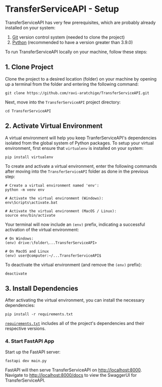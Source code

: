 # TransferServiceAPI - Setup

TransferServiceAPI has very few prerequisites, which are probably already installed on your system:

1. [Git](https://git-scm.com/) version control system (needed to clone the project)
2. [Python](https://www.python.org/) (recommended to have a version greater than 3.9.0)

To run TransferServiceAPI locally on your machine, follow these steps:

## 1. Clone Project

Clone the project to a desired location (folder) on your machine by opening up a terminal from the folder and entering the following command:

```shell
git clone https://github.com/ravi-aratchige/TransferServiceAPI.git
```

Next, move into the `TransferServiceAPI` project directory:

```shell
cd TransferServiceAPI
```

## 2. Activate Virtual Environment

A virtual environment will help you keep TranferServiceAPI's dependencies isolated from the global system of Python packages. To setup your virtual environment, first ensure that `virtualenv` is installed on your system:

```shell
pip install virtualenv
```

To create and activate a virtual environment, enter the following commands after moving into the `TransferServiceAPI` folder as done in the previous step:

```shell
# Create a virtual environment named 'env':
python -m venv env

# Activate the virtual environment (Windows):
env\Scripts\activate.bat

# Activate the virtual environment (MacOS / Linux):
source env/bin/activate
```

Your terminal will now include an `(env)` prefix, indicating a successful activation of the virtual environment:

```shell
# On Windows:
(env) drive:\folder\...TransferServiceAPI>

# On MacOS and Linux
(env) user@computer:~/...TransferServiceAPI$
```

To deactivate the virtual environment (and remove the `(env)` prefix):

```shell
deactivate
```

## 3. Install Dependencies

After activating the virtual environment, you can install the necessary dependencies:

```shell
pip install -r requirements.txt
```

[`requirements.txt`](https://github.com/ravi-aratchige/TransferServiceAPI/blob/main/requirements.txt) includes all of the project's dependencies and their respective versions.

### 4. Start FastAPI App

Start up the FastAPI server:

```shell
fastapi dev main.py
```

FastAPI will then serve TransferServiceAPI on [http://localhost:8000](http://localhost:8000). Navigate to [http://localhost:8000/docs](http://localhost:8000/docs) to view the SwaggerUI for TransferServiceAPI.